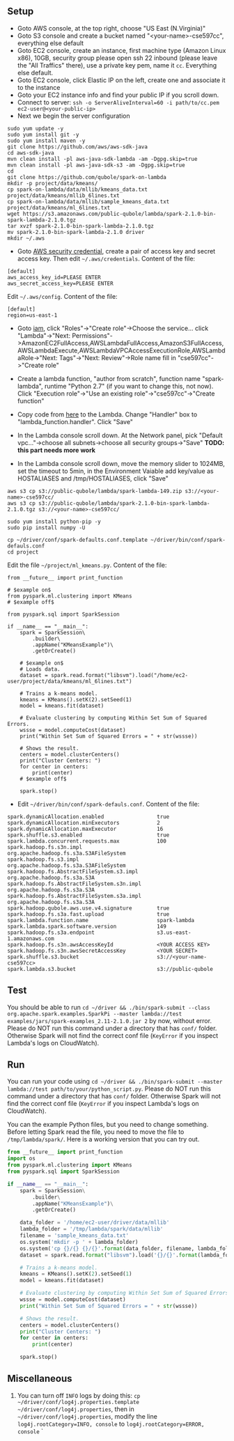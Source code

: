 ## Setup

- Goto AWS console, at the top right, choose "US East (N.Virginia)"
- Goto S3 console and create a bucket named "\<your-name\>-cse597cc", everything else default
- Goto EC2 console, create an instance, first machine type (Amazon Linux x86), 10GB, security group please open ssh 22 inbound (please leave the "All Traffics" there), use a private key pem, name it `cc`. Everything else default.
- Goto EC2 console, click Elastic IP on the left, create one and associate it to the instance
- Goto your EC2 instance info and find your public IP if you scroll down.
- Connect to server: `ssh -o ServerAliveInterval=60 -i path/to/cc.pem ec2-user@<your-public-ip>`
- Next we begin the server configuration

```
sudo yum update -y
sudo yum install git -y
sudo yum install maven -y
git clone https://github.com/aws/aws-sdk-java
cd aws-sdk-java
mvn clean install -pl aws-java-sdk-lambda -am -Dgpg.skip=true
mvn clean install -pl aws-java-sdk-s3 -am -Dgpg.skip=true
cd
git clone https://github.com/qubole/spark-on-lambda
mkdir -p project/data/kmeans/
cp spark-on-lambda/data/mllib/kmeans_data.txt project/data/kmeans/mllib_6lines.txt
cp spark-on-lambda/data/mllib/sample_kmeans_data.txt project/data/kmeans/ml_6lines.txt
wget https://s3.amazonaws.com/public-qubole/lambda/spark-2.1.0-bin-spark-lambda-2.1.0.tgz
tar xvzf spark-2.1.0-bin-spark-lambda-2.1.0.tgz
mv spark-2.1.0-bin-spark-lambda-2.1.0 driver
mkdir ~/.aws
```

- Goto [AWS security credential](https://console.aws.amazon.com/iam/home?#security_credential), create a pair of access key and secret access key. Then edit `~/.aws/credentials`. Content of the file:

```
[default]
aws_access_key_id=PLEASE ENTER
aws_secret_access_key=PLEASE ENTER
```

Edit `~/.aws/config`. Content of the file:

```
[default]
region=us-east-1
```

- Goto [iam](https://console.aws.amazon.com/iam/home#/home), click "Roles"->"Create role"->Choose the service... click "Lambda"->"Next: Permissions"->AmazonEC2FullAccess,AWSLambdaFullAccess,AmazonS3FullAccess,AWSLambdaExecute,AWSLambdaVPCAccessExecutionRole,AWSLambdaRole->"Next: Tags"->"Next: Review"->Role name fill in "cse597cc"->"Create role"

- Create a lambda function, "author from scratch", function name "spark-lambda", runtime "Python 2.7" (if you want to change this, not now). Click "Execution role"->"Use an existing role"->"cse597cc"->"Create function"

- Copy code from [here](https://github.com/qubole/spark-on-lambda/blob/lambda-2.1.0/bin/lambda/spark-lambda-os.py) to the Lambda. Change "Handler" box to "lambda_function.handler". Click "Save"
- In the Lambda console scroll down. At the Network panel, pick "Default vpc..."->choose all subnets->choose all security groups->"Save" **TODO: this part needs more work**
- In the Lambda console scroll down, move the memory slider to 1024MB, set the timeout to 5min, in the Environment Vaiable add key/value as HOSTALIASES and /tmp/HOSTALIASES, click "Save"

```
aws s3 cp s3://public-qubole/lambda/spark-lambda-149.zip s3://<your-name>-cse597cc/
aws s3 cp s3://public-qubole/lambda/spark-2.1.0-bin-spark-lambda-2.1.0.tgz s3://<your-name>-cse597cc/

sudo yum install python-pip -y
sudo pip install numpy -U

cp ~/driver/conf/spark-defaults.conf.template ~/driver/bin/conf/spark-defauls.conf
cd project
```

Edit the file `~/project/ml_kmeans.py`. Content of the file:

```
from __future__ import print_function

# $example on$
from pyspark.ml.clustering import KMeans
# $example off$

from pyspark.sql import SparkSession

if __name__ == "__main__":
    spark = SparkSession\
        .builder\
        .appName("KMeansExample")\
        .getOrCreate()

    # $example on$
    # Loads data.
    dataset = spark.read.format("libsvm").load("/home/ec2-user/project/data/kmeans/ml_6lines.txt")

    # Trains a k-means model.
    kmeans = KMeans().setK(2).setSeed(1)
    model = kmeans.fit(dataset)

    # Evaluate clustering by computing Within Set Sum of Squared Errors.
    wssse = model.computeCost(dataset)
    print("Within Set Sum of Squared Errors = " + str(wssse))

    # Shows the result.
    centers = model.clusterCenters()
    print("Cluster Centers: ")
    for center in centers:
        print(center)
    # $example off$

    spark.stop()
```

- Edit `~/driver/bin/conf/spark-defauls.conf`. Content of the file:
```
spark.dynamicAllocation.enabled                 true
spark.dynamicAllocation.minExecutors            2
spark.dynamicAllocation.maxExecutor             16
spark.shuffle.s3.enabled                        true
spark.lambda.concurrent.requests.max            100
spark.hadoop.fs.s3n.impl                        org.apache.hadoop.fs.s3a.S3AFileSystem
spark.hadoop.fs.s3.impl                         org.apache.hadoop.fs.s3a.S3AFileSystem
spark.hadoop.fs.AbstractFileSystem.s3.impl      org.apache.hadoop.fs.s3a.S3A
spark.hadoop.fs.AbstractFileSystem.s3n.impl     org.apache.hadoop.fs.s3a.S3A
spark.hadoop.fs.AbstractFileSystem.s3a.impl     org.apache.hadoop.fs.s3a.S3A
spark.hadoop.qubole.aws.use.v4.signature        true
spark.hadoop.fs.s3a.fast.upload                 true
spark.lambda.function.name                      spark-lambda
spark.lambda.spark.software.version             149
spark.hadoop.fs.s3a.endpoint                    s3.us-east-1.amazonaws.com
spark.hadoop.fs.s3n.awsAccessKeyId              <YOUR ACCESS KEY>
spark.hadoop.fs.s3n.awsSecretAccessKey          <YOUR SECRET>
spark.shuffle.s3.bucket                         s3://<your-name-cse597cc>
spark.lambda.s3.bucket                          s3://public-qubole
```

## Test

You should be able to run `cd ~/driver && ./bin/spark-submit --class org.apache.spark.examples.SparkPi --master lambda://test examples/jars/spark-examples_2.11-2.1.0.jar 2` by now, without error. Please do NOT run this command under a directory that has `conf/` folder. Otherwise Spark will not find the correct conf file (`KeyError` if you inspect Lambda's logs on CloudWatch).


## Run

You can run your code using `cd ~/driver && ./bin/spark-submit --master lambda://test path/to/your/python_script.py`. Please do NOT run this command under a directory that has `conf/` folder. Otherwise Spark will not find the correct conf file (`KeyError` if you inspect Lambda's logs on CloudWatch).

You can the example Python files, but you need to change something. Before letting Spark read the file, you need to move the file to `/tmp/lambda/spark/`. Here is a working version that you can try out.

```python
from __future__ import print_function
import os
from pyspark.ml.clustering import KMeans
from pyspark.sql import SparkSession

if __name__ == "__main__":
    spark = SparkSession\
        .builder\
        .appName("KMeansExample")\
        .getOrCreate()

    data_folder = '/home/ec2-user/driver/data/mllib'
    lambda_folder = '/tmp/lambda/spark/data/mllib'
    filename = 'sample_kmeans_data.txt'
    os.system('mkdir -p ' + lambda_folder)
    os.system('cp {}/{} {}/{}'.format(data_folder, filename, lambda_folder, filename))
    dataset = spark.read.format("libsvm").load('{}/{}'.format(lambda_folder, filename))

    # Trains a k-means model.
    kmeans = KMeans().setK(2).setSeed(1)
    model = kmeans.fit(dataset)

    # Evaluate clustering by computing Within Set Sum of Squared Errors.
    wssse = model.computeCost(dataset)
    print("Within Set Sum of Squared Errors = " + str(wssse))

    # Shows the result.
    centers = model.clusterCenters()
    print("Cluster Centers: ")
    for center in centers:
        print(center)

    spark.stop()
```

## Miscellaneous

1. You can turn off `INFO` logs by doing this: `cp ~/driver/conf/log4j.properties.template ~/driver/conf/log4j.properties`, then in `~/driver/conf/log4j.properties`, modify the line `log4j.rootCategory=INFO, console` to `log4j.rootCategory=ERROR, console`
`

